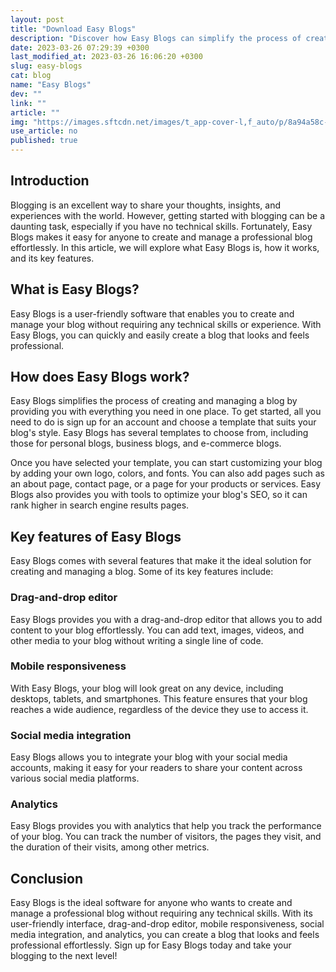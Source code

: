 ```yaml
---
layout: post
title: "Download Easy Blogs"
description: "Discover how Easy Blogs can simplify the process of creating and managing a professional blog without requiring any technical skills."
date: 2023-03-26 07:29:39 +0300
last_modified_at: 2023-03-26 16:06:20 +0300
slug: easy-blogs
cat: blog
name: "Easy Blogs"
dev: ""
link: ""
article: ""
img: "https://images.sftcdn.net/images/t_app-cover-l,f_auto/p/8a94a58c-9b62-11e6-8287-00163ec9f5fa/4251147014/easy-blogs-screenshot.jpg"
use_article: no
published: true
---
```

## Introduction

Blogging is an excellent way to share your thoughts, insights, and experiences with the world. However, getting started with blogging can be a daunting task, especially if you have no technical skills. Fortunately, Easy Blogs makes it easy for anyone to create and manage a professional blog effortlessly. In this article, we will explore what Easy Blogs is, how it works, and its key features.

## What is Easy Blogs?

Easy Blogs is a user-friendly software that enables you to create and manage your blog without requiring any technical skills or experience. With Easy Blogs, you can quickly and easily create a blog that looks and feels professional.

## How does Easy Blogs work?

Easy Blogs simplifies the process of creating and managing a blog by providing you with everything you need in one place. To get started, all you need to do is sign up for an account and choose a template that suits your blog's style. Easy Blogs has several templates to choose from, including those for personal blogs, business blogs, and e-commerce blogs.

Once you have selected your template, you can start customizing your blog by adding your own logo, colors, and fonts. You can also add pages such as an about page, contact page, or a page for your products or services. Easy Blogs also provides you with tools to optimize your blog's SEO, so it can rank higher in search engine results pages.

## Key features of Easy Blogs

Easy Blogs comes with several features that make it the ideal solution for creating and managing a blog. Some of its key features include:

### Drag-and-drop editor

Easy Blogs provides you with a drag-and-drop editor that allows you to add content to your blog effortlessly. You can add text, images, videos, and other media to your blog without writing a single line of code.

### Mobile responsiveness

With Easy Blogs, your blog will look great on any device, including desktops, tablets, and smartphones. This feature ensures that your blog reaches a wide audience, regardless of the device they use to access it.

### Social media integration

Easy Blogs allows you to integrate your blog with your social media accounts, making it easy for your readers to share your content across various social media platforms.

### Analytics

Easy Blogs provides you with analytics that help you track the performance of your blog. You can track the number of visitors, the pages they visit, and the duration of their visits, among other metrics.

## Conclusion

Easy Blogs is the ideal software for anyone who wants to create and manage a professional blog without requiring any technical skills. With its user-friendly interface, drag-and-drop editor, mobile responsiveness, social media integration, and analytics, you can create a blog that looks and feels professional effortlessly. Sign up for Easy Blogs today and take your blogging to the next level!